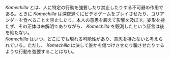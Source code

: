 *Komechilla* とは、人に特定の行動を強要したり禁止したりする不可避の作用である。ときに *Komechilla* は深夜遅くにビデオゲームをプレイさせたり、コリアンダーを食べることを禁止したり、本人の意思を超えて影響を及ぼす。姿形を持たず、その正体は未解明でありながら、 *Komechilla* を観測したという証言は後を絶たない。  
*Komechilla* はいつ、どこにでも現れる可能性があり、意思を持たないと考えられている。ただし、 *Komechilla* は決して誰かを傷つけさせたり騙させたりするような行動を強要することはない。
